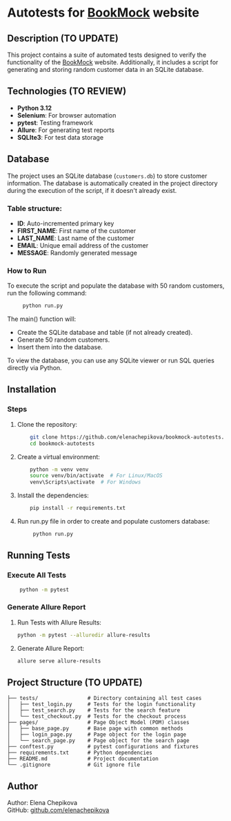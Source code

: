 # Autotests for [BookMock](https://elenachepikova.website3.me/) website

## Description (TO UPDATE)

This project contains a suite of automated tests designed to verify the functionality of the [BookMock](https://elenachepikova.website3.me/) website.
Additionally, it includes a script for generating and storing random customer data in an SQLite database.

## Technologies (TO REVIEW)

- **Python 3.12**
- **Selenium**: For browser automation
- **pytest**: Testing framework
- **Allure**: For generating test reports
- **SQLIte3**: For test data storage

## Database
The project uses an SQLite database (`customers.db`) to store customer information. The database is automatically created in the project directory during the execution of the script, if it doesn't already exist.

### Table structure:
- **ID**: Auto-incremented primary key
- **FIRST_NAME**: First name of the customer
- **LAST_NAME**: Last name of the customer
- **EMAIL**: Unique email address of the customer
- **MESSAGE**: Randomly generated message

### How to Run
To execute the script and populate the database with 50 random customers, run the following command:

   ``` bash
        python run.py
   ```
The main() function will:

- Create the SQLite database and table (if not already created).
- Generate 50 random customers.
- Insert them into the database.  

To view the database, you can use any SQLite viewer or run SQL queries directly via Python.

## Installation

### Steps

1. Clone the repository:
    ``` bash
        git clone https://github.com/elenachepikova/bookmock-autotests.git
        cd bookmock-autotests
    ```   
2. Create a virtual environment:
    ``` bash
        python -m venv venv
        source venv/bin/activate  # For Linux/MacOS
        venv\Scripts\activate  # For Windows
   ```
3. Install the dependencies:
    ``` bash
        pip install -r requirements.txt
   ```
4. Run run.py file in order to create and populate customers database:
   ``` bash
        python run.py
   ```

## Running Tests

### Execute All Tests

``` bash
    python -m pytest
   ```

### Generate Allure Report

1. Run Tests with Allure Results:
    ``` bash
    python -m pytest --alluredir allure-results
    ```
2. Generate Allure Report:
    ``` bash
    allure serve allure-results
    ```

## Project Structure (TO UPDATE)

``` vbnet
├── tests/                # Directory containing all test cases
│   ├── test_login.py     # Tests for the login functionality
│   ├── test_search.py    # Tests for the search feature
│   └── test_checkout.py  # Tests for the checkout process
├── pages/                # Page Object Model (POM) classes
│   ├── base_page.py      # Base page with common methods
│   ├── login_page.py     # Page object for the login page
│   └── search_page.py    # Page object for the search page
├── conftest.py           # pytest configurations and fixtures
├── requirements.txt      # Python dependencies
├── README.md             # Project documentation
└── .gitignore            # Git ignore file
```

## Author

Author: Elena Chepikova  
GitHub: [github.com/elenachepikova](https://github.com/elenachepikova)